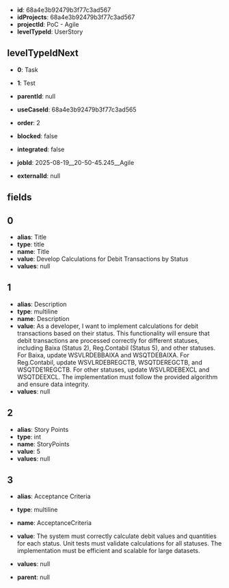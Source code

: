 - **id**: 68a4e3b92479b3f77c3ad567
- **idProjects**: 68a4e3b92479b3f77c3ad567
- **projectId**: PoC - Agile
- **levelTypeId**: UserStory
## levelTypeIdNext
- **0**: Task
- **1**: Test

- **parentId**: null
- **useCaseId**: 68a4e3b92479b3f77c3ad565
- **order**: 2
- **blocked**: false
- **integrated**: false
- **jobId**: 2025-08-19__20-50-45.245__Agile
- **externalId**: null
## fields
## 0
- **alias**: Title
- **type**: title
- **name**: Title
- **value**: Develop Calculations for Debit Transactions by Status
- **values**: null

## 1
- **alias**: Description
- **type**: multiline
- **name**: Description
- **value**: As a developer, I want to implement calculations for debit transactions based on their status. This functionality will ensure that debit transactions are processed correctly for different statuses, including Baixa (Status 2), Reg.Contabil (Status 5), and other statuses. For Baixa, update WSVLRDEBBAIXA and WSQTDEBAIXA. For Reg.Contabil, update WSVLRDEBREGCTB, WSQTDEREGCTB, and WSQTDE1REGCTB. For other statuses, update WSVLRDEBEXCL and WSQTDEEXCL. The implementation must follow the provided algorithm and ensure data integrity.
- **values**: null

## 2
- **alias**: Story Points
- **type**: int
- **name**: StoryPoints
- **value**: 5
- **values**: null

## 3
- **alias**: Acceptance Criteria
- **type**: multiline
- **name**: AcceptanceCriteria
- **value**: The system must correctly calculate debit values and quantities for each status. Unit tests must validate calculations for all statuses. The implementation must be efficient and scalable for large datasets.
- **values**: null


- **parent**: null
